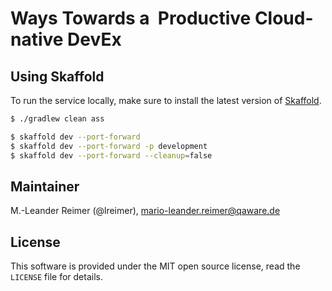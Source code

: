 # Ways Towards a  Productive Cloud-native DevEx

## Using Skaffold

To run the service locally, make sure to install the latest version of [Skaffold](https://skaffold.dev).

```bash
$ ./gradlew clean ass

$ skaffold dev --port-forward
$ skaffold dev --port-forward -p development
$ skaffold dev --port-forward --cleanup=false
```

## Maintainer

M.-Leander Reimer (@lreimer), <mario-leander.reimer@qaware.de>

## License

This software is provided under the MIT open source license, read the `LICENSE`
file for details.
